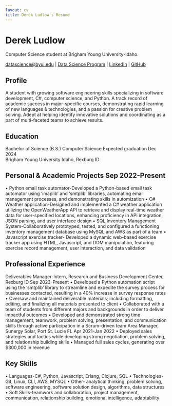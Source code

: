 ```yaml
---
layout: cv
title: Derek Ludlow's Resume
---
```

# Derek Ludlow
Computer Science student at Brigham Young University-Idaho.

<div id="webaddress">
<a href="datascience@byui.edu">datascience@byui.edu</a>
| <a href="https://byuidatascience.github.io/development.html">Data Science Program</a>
| <a href="https://www.linkedin.com/groups/13537407/">LinkedIn</a>
| <a href="https://github.com/byuids-resumes">GitHub</a>
</div>

<!-- https://www.monique.tech/the-art-of-markdown -->

## Profile
A student with growing software engineering skills specializing in software development, C#, computer science, and Python. A track record of academic success in major-specific courses, demonstrating rapid learning of new languages & technologies, and a passion for creative problem solving. Adept at helping identify innovative solutions and coordinating as a part of multi-faceted teams to achieve results.

## Education
Bachelor of Science (B.S.) Computer Science 			                       Expected graduation Dec 2024       
Brigham Young University Idaho, Rexburg ID 

## Personal & Academic Projects                                                                      Sep 2022-Present
•	Python email task automator-Developed a Python-based email task automator using ‘imaplib’ and ‘smtplib’ libraries, automating email management processes, and demonstrating skills in automization
•	C# Weather application-Designed and implemented a C# weather application utilizing the OpenWeatherApp API to retrieve and display real-time weather data for user-specified locations, enhancing proficiency in API integration, JSON parsing, and user interface design
•	SQL Inventory Management System-Collaboratively prototyped, tested, and configured a functioning inventory management database using MySQL and AWS as part of a team
•	Javascript exercise tracker- Developed a dynamic web-based exercise tracker app using HTML, Javascript, and DOM manipulation, featuring exercise record management, user interaction, and data validation

## Professional Experience
Deliverables Manager-Intern, Research and Business Development Center, Rexburg ID            Sep 2023-Present
•	Developed a Python automation script using the ‘smtplib’ library to streamline and expedite the survey process for businesses contacted, resulting in a 40% increase in survey response rates
•	Oversaw and maintained deliverable materials; including formatting, editing, and finalizing all materials presented to client
•	Collaborated with a team of students from different majors and backgrounds in order to deliver impactful outcomes 
•	Developed and demonstrated strong time management, teamwork, problem solving, presentation, and communication skills through active participation in a Scrum-driven team
Area Manager, Sunergy Solar, Port St. Lucie FL    					                  Apr 2021-Jan 2022
•	Deployed sales strategies and tactics while developing strong negotiation, problem solving, and relationship building skills
•	Managed full sales cycles, generating over $300,000 in revenue

## Key Skills 
•	Languages-C#, Python, Javascript, Erlang, Clojure, SQL
•	Technologies-Git, Linux, CLI, AWS, MYSQL
•	Other- analytical thinking, problem solving, software engineering, software solution design, algorithms, data structures
•	Soft Skills-teamwork and collaboration, project management, communication, relationship building, emotional intelligence, adaptability 

<!-- ### Footer

Last updated: May 2013 -->


